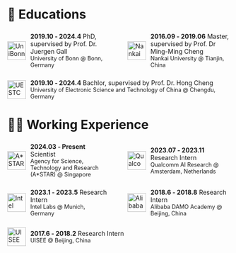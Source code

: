 <span id="educations"></span>

# 📖 Educations


<div style="display: flex; justify-content: space-between; gap: 40px; margin: 24px 0;">

  <div style="display: flex; align-items: center; flex: 1;">
    <img src="https://sj-li.github.io/images/logos/uni_bonn.jpeg" alt="UniBonn" style="height: 3em; margin-right: 10px;">
    <div>
      <strong>2019.10 ‑ 2024.4</strong> PhD, supervised by Prof. Dr. Juergen Gall<br>
      <span style="font-size: 90%;">University of Bonn @ Bonn, Germany</span>
    </div>
  </div>

  <!-- 右侧经历 -->
  <div style="display: flex; align-items: center; flex: 1;">
    <img src="https://sj-li.github.io/images/logos/nankai.png" alt="Nankai" style="height: 3em; margin-right: 10px;">
    <div>
      <strong>2016.09 ‑ 2019.06</strong> Master, supervised by Prof. Dr Ming-Ming Cheng<br>
      <span style="font-size: 90%;">Nankai University @ Tianjin, China</span>
    </div>
  </div>

</div>

  <div style="display: flex; align-items: center; flex: 1;">
    <img src="https://sj-li.github.io/images/logos/uestc.png" alt="UESTC" style="height: 3em; margin-right: 10px;">
    <div>
      <strong>2019.10 ‑ 2024.4</strong> Bachlor, supervised by Prof. Dr. Hong Cheng<br>
      <span style="font-size: 90%;">University of Electronic Science and Technology of China @ Chengdu, Germany</span>
    </div>
  </div>



<span id="experience"></span>
# 👨‍🔧 Working Experience


<div style="display: flex; justify-content: space-between; gap: 40px; margin: 24px 0;">

  <div style="display: flex; align-items: center; flex: 1;">
    <img src="https://sj-li.github.io/images/logos/astar.jpeg" alt="A*STAR" style="height: 3em; margin-right: 10px;">
    <div>
      <strong>2024.03 ‑ Present</strong> Scientist<br>
      <span style="font-size: 90%;">Agency for Science, Technology and Research (A*STAR) @ Singapore</span>
    </div>
  </div>

  <!-- 右侧经历 -->
  <div style="display: flex; align-items: center; flex: 1;">
    <img src="https://sj-li.github.io/images/logos/qualcomm.jpeg" alt="Qualcomm" style="height: 3em; margin-right: 10px;">
    <div>
      <strong>2023.07 ‑ 2023.11</strong> Research Intern<br>
      <span style="font-size: 90%;">Qualcomm AI Research @ Amsterdam, Netherlands</span>
    </div>
  </div>

</div>


<div style="display: flex; justify-content: space-between; gap: 40px; margin: 24px 0;">

  <div style="display: flex; align-items: center; flex: 1;">
    <img src="https://sj-li.github.io/images/logos/intel.jpeg" alt="Intel" style="height: 3em; margin-right: 10px;">
    <div>
      <strong>2023.1 ‑ 2023.5</strong> Research Intern<br>
      <span style="font-size: 90%;">Intel Labs @ Munich, Germany</span>
    </div>
  </div>

  <!-- 右侧经历 -->
  <div style="display: flex; align-items: center; flex: 1;">
    <img src="https://sj-li.github.io/images/logos/alibaba.jpeg" alt="Alibaba" style="height: 3em; margin-right: 10px;">
    <div>
      <strong>2018.6 ‑ 2018.8</strong> Research Intern<br>
      <span style="font-size: 90%;">Alibaba DAMO Academy @ Beijing, China</span>
    </div>
  </div>

</div>


<div style="display: flex; justify-content: space-between; gap: 40px; margin: 24px 0;">

  <div style="display: flex; align-items: center; flex: 1;">
    <img src="https://sj-li.github.io/images/logos/uisee.jpeg" alt="UISEE" style="height: 3em; margin-right: 10px;">
    <div>
      <strong>2017.6 ‑ 2018.2</strong> Research Intern<br>
      <span style="font-size: 90%;">UISEE @ Beijing, China</span>
    </div>
  </div>


</div>


<!-- <script type="text/javascript" id="clustrmaps" src="//clustrmaps.com/map_v2.js?d=Bmh5caoqsoBzhkM4US0IEvmg-GE-3BRI0uWzGKOg1ow&cl=ffffff&w=a"></script> -->

<div style="text-align: center; transform: scale(0.6); transform-origin: center;">
  <script type="text/javascript" id="clustrmaps" src="//clustrmaps.com/map_v2.js?d=Bmh5caoqsoBzhkM4US0IEvmg-GE-3BRI0uWzGKOg1ow&cl=ffffff&w=a"></script>
</div>
  
<!-- ## RESEARCH COMMITTEE MEMBERSHIP
- <p style="margin: 0; line-height: 1.2;">
  <strong>2022.09 ‑ Present</strong> Associate Editor <br>
  <span style="font-size: 90%;">IEEE Robotics and Automation Letters (RA‑L) </span>
  </p>
- <p style="margin: 0; line-height: 1.2;">
  <strong>2023, 2024, 2025</strong> Associate Editor <br>
  <span style="font-size: 90%;">IEEE Intl. Conf. on Robotics & Automation (ICRA) </span>
  </p>
- <p style="margin: 0; line-height: 1.2;">
  <strong>2023, 2024</strong> Associate Editor <br>
  <span style="font-size: 90%;">IEEE/RSJ Intl. Conf. on Intelligent Robots & Systems (IROS) </span>
  </p>
- <p style="margin: 0; line-height: 1.2;">
  <strong>2019.07 ‑ 2023.07</strong> Technical Committee <br>
  <span style="font-size: 90%;">RoboCup Rescue Robot League </span>
  </p> -->


<!-- <div style="float: left;">
  <script type="text/javascript" id="clustrmaps" src="//cdn.clustrmaps.com/map_v2.js?cl=080808&w=400&t=tt&d=Rb-iP8f5--b43X14KVkJwMa0-GzAr8QqOIuZinWaTII&co=ffffff&cmo=3acc3a&cmn=ff5353&ct=808080"></script>
</div> -->
